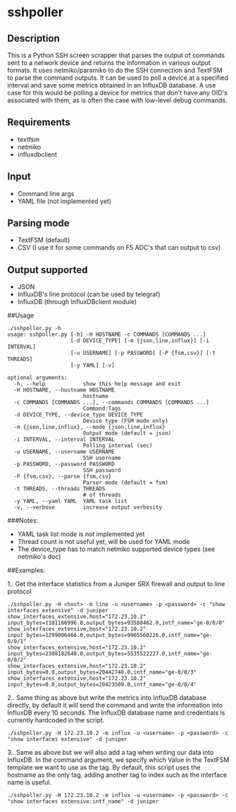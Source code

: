 # sshpoller

## Description
This is a Python SSH screen scrapper that parses the output of commands sent to a network device and returns the information in various output formats. It uses netmiko/paramiko to do the SSH connection and TextFSM to parse the command outputs. It can be used to poll a device at a specified interval and save some metrics obtained in an InfluxDB database. A use case for this would be polling a device for metrics that don't have any OID's associated with them, as is often the case with low-level debug commands.

## Requirements
 * textfsm
 * netmiko
 * influxdbclient

## Input
 * Command line args
 * YAML file (not implemented yet)

## Parsing mode
 * TextFSM (default)
 * CSV (I use it for some commands on F5 ADC's that can output to csv)
 
## Output supported
 * JSON
 * InfluxDB's line protocol (can be used by telegraf)
 * InfluxDB (through InfluxDBclient module)

##Usage
```
./sshpoller.py -h
usage: sshpoller.py [-h] -H HOSTNAME -c COMMANDS [COMMANDS ...]
                    [-d DEVICE_TYPE] [-m {json,line,influx}] [-i INTERVAL]
                    [-u USERNAME] [-p PASSWORD] [-P {fsm,csv}] [-t THREADS]
                    [-y YAML] [-v]

optional arguments:
  -h, --help            show this help message and exit
  -H HOSTNAME, --hostname HOSTNAME
                        hostname
  -c COMMANDS [COMMANDS ...], --commands COMMANDS [COMMANDS ...]
                        Command:Tags
  -d DEVICE_TYPE, --device_type DEVICE_TYPE
                        Device type (FSM mode only)
  -m {json,line,influx}, --mode {json,line,influx}
                        Output mode (default = json)
  -i INTERVAL, --interval INTERVAL
                        Polling interval (sec)
  -u USERNAME, --username USERNAME
                        SSH username
  -p PASSWORD, --password PASSWORD
                        SSH password
  -P {fsm,csv}, --parse {fsm,csv}
                        Parser mode (default = fsm)
  -t THREADS, --threads THREADS
                        # of threads
  -y YAML, --yaml YAML  YAML task list
  -v, --verbose         increase output verbosity
```

###Notes:

* YAML task list mode is not implemented yet
* Thread count is not useful yet, will be used for YAML mode
* The device_type has to match netmiko supported device types (see netmiko's doc)

##Examples:

1.. Get the interface statistics from a Juniper SRX firewall and output to line protocol

```
./sshpoller.py -H <host> -m line -u <username> -p <password> -c "show interfaces extensive" -d juniper
show_interfaces_extensive,host="172.23.10.2" input_bytes=1181166996.0,output_bytes=93588462.0,intf_name="ge-0/0/0"
show_interfaces_extensive,host="172.23.10.2" input_bytes=1299006466.0,output_bytes=9905560226.0,intf_name="ge-0/0/1"
show_interfaces_extensive,host="172.23.10.2" input_bytes=2308182648.0,output_bytes=5535522227.0,intf_name="ge-0/0/2"
show_interfaces_extensive,host="172.23.10.2" input_bytes=0.0,output_bytes=20442748.0,intf_name="ge-0/0/3"
show_interfaces_extensive,host="172.23.10.2" input_bytes=0.0,output_bytes=20423509.0,intf_name="ge-0/0/4"
```

2.. Same thing as above but write the metrics into InfluxDB database directly, by default it will send the command and write the information into InfluxDB every 10 seconds. The InfluxDB database name and credentials is currently hardcoded in the script.

```
./sshpoller.py -H 172.23.10.2 -m influx -u <username> -p <password> -c "show interfaces extensive" -d juniper
```

3.. Same as above but we will also add a tag when writing our data into InfluxDB. In the command argument, we specify which Value in the TextFSM template we want to use as the tag. By default, this script uses the hostname as the only tag, adding another tag to index such as the interface name is useful.

``` 
./sshpoller.py -H 172.23.10.2 -m influx -u <username> -p <password> -c "show interfaces extensive:intf_name" -d juniper
```
